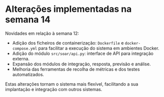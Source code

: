 # Alterações implementadas na semana 14

Novidades em relação à semana 12:

- Adição dos ficheiros de containerização: `Dockerfile` e `docker-compose.yml` para facilitar a execução do sistema em ambientes Docker.
- Adição do módulo `src/soar/api.py`: interface de API para integração externa.
- Expansão dos módulos de integração, resposta, previsão e análise.
- Melhoria das ferramentas de recolha de métricas e dos testes automatizados.

Estas alterações tornam o sistema mais flexível, facilitando a sua implantação e integração com outros sistemas.
